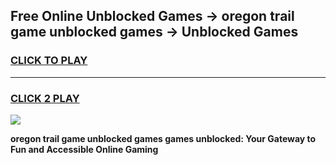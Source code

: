 
## Free Online Unblocked Games → oregon trail game unblocked games → Unblocked Games
<h3>
<a href="https://premium.freeplayer.one?title=oregon_trail_game_unblocked_games&ref=21F">CLICK TO PLAY</a></h3>
<hr>

<h3>
<a href="https://premium.freeplayer.one?title=oregon_trail_game_unblocked_games&ref=21F">CLICK 2 PLAY</a>
  
</h3>

<a href="https://premium.freeplayer.one?title=oregon_trail_game_unblocked_games&ref=21F/"><img src="https://clearcache.store/games.png"></a>


**oregon trail game unblocked games games unblocked: Your Gateway to Fun and Accessible Online Gaming**

